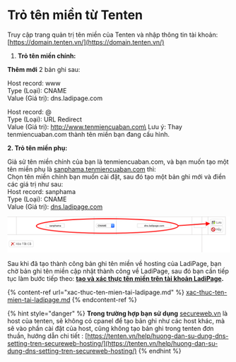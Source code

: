 # Trỏ tên miền từ Tenten

Truy cập trang quản trị tên miền của Tenten và nhập thông tin tài khoản:\
&#x20;[https://domain.tenten.vn/](https://domain.tenten.vn/)

1. **Trỏ tên miền chính:**

**Thêm mới** 2 bản ghi sau:

Host record: www\
Type (Loại): CNAME\
Value (Giá trị): dns.ladipage.com

Host record: @\
Type (Loại): URL Redirect\
Value (Giá trị):   http://www.tenmiencuaban.com\
Lưu ý: Thay tenmiencuaban.com thành tên miền bạn đang cấu hình.

&#x20;  **2. Trỏ tên miền phụ:**&#x20;

Giả sử tên miền chính của bạn là tenmiencuaban.com, và bạn muốn tạo một tên miền phụ là [sanphama.tenmiencuaban.com](http://sanphama.tenmiencuaban.com/) thì:\
Chọn tên miền chính bạn muốn cài đặt, sau đó tạo một bản ghi mới và điền các giá trị như sau:\
Host record: sanphama\
Type (Loại): CNAME\
Value (Giá trị): [dns.ladipage.com](http://dns.ladipage.com/)

![](<../.gitbook/assets/image (948).png>)

Sau khi đã tạo thành công bản ghi tên miền về hosting của LadiPage, bạn chờ bản ghi tên miền cập nhật thành công về LadiPage, sau đó bạn cần tiếp tục làm bước tiếp theo: [**tạo và xác thực tên miền trên tài khoản LadiPage**](https://help.ladipage.vn/ten-mien/xac-thuc-ten-mien-tai-ladipage)**.**

{% content-ref url="xac-thuc-ten-mien-tai-ladipage.md" %}
[xac-thuc-ten-mien-tai-ladipage.md](xac-thuc-ten-mien-tai-ladipage.md)
{% endcontent-ref %}

{% hint style="danger" %}
**Trong trường hợp bạn sử dụng** [secureweb.vn](http://secureweb.vn/) là host của tenten, sẽ không có cpanel để tạo bản ghi như các host khác, mà sẽ vào phần cài đặt của host, cũng không tạo bản ghi trong tenten đơn thuần, hướng dẫn chi tiết : [https://tenten.vn/help/huong-dan-su-dung-dns-setting-tren-secureweb-hosting/](https://tenten.vn/help/huong-dan-su-dung-dns-setting-tren-secureweb-hosting/)
{% endhint %}
